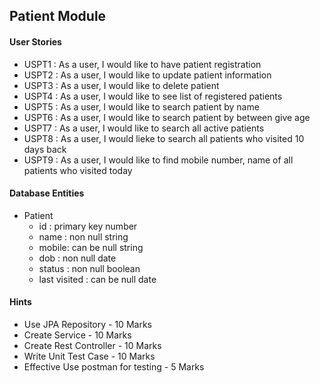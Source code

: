 ## Patient Module

#### User Stories 
- USPT1 : As a user, I would like to have patient registration
- USPT2 : As a user, I would like to update patient information
- USPT3 : As a user, I would like to delete patient
- USPT4 : As a user, I would like to see list of registered patients
- USPT5 : As a user, I would like to search patient by name
- USPT6 : As a user, I would like to search patient by between give age
- USPT7 : As a user, I would like to search all active patients
- USPT8 : As a user, I would lieke to search all patients who visited 10 days back
- USPT9 : As a user, I would like to find mobile number, name of all patients who visited today 

#### Database Entities
- Patient 
  - id : primary key number
  - name : non null string 
  - mobile: can be null string
  - dob : non null date
  - status : non null boolean
  - last visited : can be null date

#### Hints
- Use JPA Repository - 10 Marks
- Create Service - 10 Marks
- Create Rest Controller - 10 Marks
- Write Unit Test Case - 10 Marks
- Effective Use postman for testing - 5 Marks